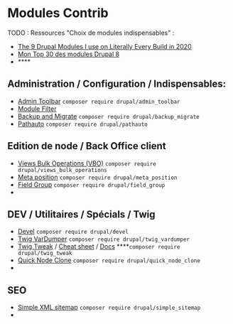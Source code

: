 # Modules Contrib

TODO : Ressources "Choix de modules indispensables" :

* [The 9 Drupal Modules I use on Literally Every Build in 2020](https://mikemadison.net/blog/2020/7/12/the-9-drupal-modules-i-use-on-literally-every-build-in-2020)
* [Mon Top 30 des modules Drupal 8](https://makina-corpus.com/blog/metier/2019/top-drupal-modules)
* \*\*\*\*

## **Administration / Configuration / Indispensables:**

* [Admin Toolbar](https://www.drupal.org/project/admin_toolbar) `composer require drupal/admin_toolbar`
* [Module Filter](https://www.drupal.org/project/module_filter)
* [Backup and Migrate](https://www.drupal.org/project/backup_migrate) `composer require drupal/backup_migrate`
* [Pathauto](https://www.drupal.org/project/pathauto) `composer require drupal/pathauto`

## Edition de node / Back Office client

* [Views Bulk Operations \(VBO\)](https://www.drupal.org/project/views_bulk_operations) `composer require drupal/views_bulk_operations`
* [Meta position](https://www.drupal.org/project/meta_position) `composer require drupal/meta_position`
* [Field Group](https://www.drupal.org/project/field_group) `composer require drupal/field_group`
* 
## DEV / Utilitaires / Spécials / Twig

* [Devel](https://www.drupal.org/project/devel) `composer require drupal/devel`
* [Twig VarDumper](https://www.drupal.org/project/twig_vardumper) `composer require drupal/twig_vardumper`
* [Twig Tweak](https://www.drupal.org/project/twig_tweak) / [Cheat sheet](https://git.drupalcode.org/project/twig_tweak/-/blob/3.x/docs/cheat-sheet.md) / [Docs](https://www.drupal.org/docs/contributed-modules/twig-tweak/twig-tweak-and-views) ****`composer require drupal/twig_tweak`
* [Quick Node Clone](https://www.drupal.org/project/quick_node_clone) `composer require drupal/quick_node_clone`
* 
## SEO

* [Simple XML sitemap](https://www.drupal.org/project/simple_sitemap) `composer require drupal/simple_sitemap`
* 


